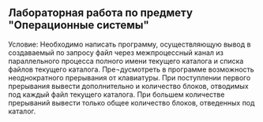Лабораторная работа по предмету "Операционные системы"
---
Условие:
Необходимо написать программу, осуществляющую вывод в создаваемый по запросу файл через межпроцессный канал из параллельного процесса полного имени 
текущего каталога и списка файлов текущего   каталога. Пре¬дусмотреть в программе возможность неоднократного прерывания от клавиатуры. При поступлении первого прерывания
вывести дополнительно и количество блоков, отводимых под каждый файл текущего каталога. При большем количестве прерываний вывести только
общее количество блоков, отведенных под каталог.
